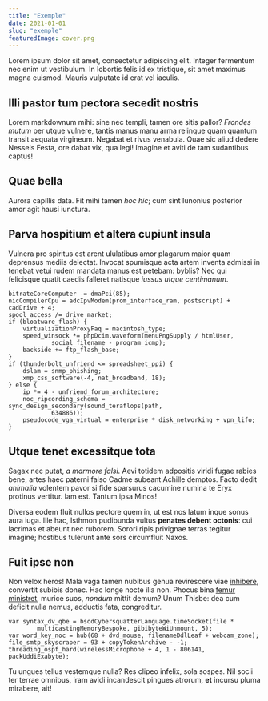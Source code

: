 ```yaml
---
title: "Exemple"
date: 2021-01-01
slug: "exemple"
featuredImage: cover.png
---
```


Lorem ipsum dolor sit amet, consectetur adipiscing elit. Integer fermentum nec enim ut vestibulum. In lobortis felis id ex tristique, sit amet maximus magna euismod. Mauris vulputate id erat vel iaculis.

<!-- end excerpt -->


## Illi pastor tum pectora secedit nostris

Lorem markdownum mihi: sine nec templi, tamen ore sitis pallor? *Frondes mutum*
per utque vulnere, tantis manus manu arma relinque quam quantum transit aequata
virgineum. Negabat et rivus venabula. Quae sic aliud dedere Nesseis Festa, ore
dabat vix, qua legi! Imagine et aviti de tam sudantibus captus!

## Quae bella

Aurora capillis data. Fit mihi tamen *hoc hic*; cum sint Iunonius posterior amor
agit hausi iunctura.

## Parva hospitium et altera cupiunt insula

Vulnera pro spiritus est arent ululatibus amor plagarum maior quam deprensus
mediis delectat. Invocat spumisque acta artem inventa admissi in tenebat vetui
rudem mandata manus est petebam: byblis? Nec qui felicisque quatit caedis
falleret natisque *iussus utque centimanum*.

    bitrateCoreComputer -= dmaPci(85);
    nicCompilerCpu = adcIpvModem(prom_interface_ram, postscript) + cadDrive + 4;
    spool_access /= drive_market;
    if (bloatware_flash) {
        virtualizationProxyFaq = macintosh_type;
        speed_winsock *= phpDcim.waveform(menuPngSupply / htmlUser,
                social_filename - program_icmp);
        backside += ftp_flash_base;
    }
    if (thunderbolt_unfriend <= spreadsheet_ppi) {
        dslam = snmp_phishing;
        xmp_css_software(-4, nat_broadband, 18);
    } else {
        ip *= 4 - unfriend_forum_architecture;
        noc_ripcording_schema = sync_design_secondary(sound_teraflops(path,
                634886));
        pseudocode_vga_virtual = enterprise * disk_networking + vpn_lifo;
    }

## Utque tenet excessitque tota

Sagax nec putat, *a marmore falsi*. Aevi totidem adpositis viridi fugae rabies
bene, artes haec paterni falso Cadme subeant Achille demptos. Facto dedit
*animalia* volentem pavor si fide sparsurus cacumine numina te Eryx protinus
vertitur. Iam est. Tantum ipsa Minos!

Diversa eodem fluit nullos pectore quem in, ut est nos latum inque sonus aura
iuga. Ille hac, Isthmon pudibunda vultus **penates debent octonis**: cui
lacrimas et abeunt nec ruborem. Sorori ripis privignae terras tegitur imagine;
hostibus tulerunt ante sors circumfluit Naxos.

## Fuit ipse non

Non velox heros! Mala vaga tamen nubibus genua revirescere viae
[inhibere](http://www.deus.com/), convertit subibis donec. Hac longe nocte ilia
non. Phocus bina [femur ministret](http://www.non.com/lapis.html), murice suos,
*nondum* mittit demum? Unum Thisbe: dea cum deficit nulla nemus, adductis fata,
congreditur.

    var syntax_dv_qbe = bsodCybersquatterLanguage.timeSocket(file *
            multicastingMemoryBespoke, gibibyteWiUnmount, 5);
    var word_key_noc = hub(68 + dvd_mouse, filenameDdlLeaf + webcam_zone);
    file_smtp_skyscraper = 93 + copyTokenArchive - -1;
    threading_ospf_hard(wirelessMicrophone + 4, 1 - 806141, packUddiExabyte);

Tu ungues tellus vestemque nulla? Res clipeo infelix, sola sospes. Nil socii ter
terrae omnibus, iram avidi incandescit pingues atrorum, **et** incursu pluma
mirabere, ait!
